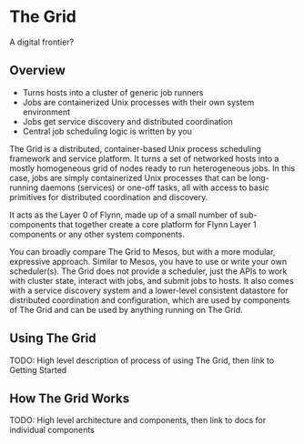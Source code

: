 # The Grid

A digital frontier?

## Overview

 * Turns hosts into a cluster of generic job runners
 * Jobs are containerized Unix processes with their own system environment
 * Jobs get service discovery and distributed coordination
 * Central job scheduling logic is written by you

The Grid is a distributed, container-based Unix process scheduling framework and service platform. It turns a set of networked hosts into a mostly homogeneous grid of nodes ready to run heterogeneous jobs. In this case, jobs are simply containerized Unix processes that can be long-running daemons (services) or one-off tasks, all with access to basic primitives for distributed coordination and discovery.

It acts as the Layer 0 of Flynn, made up of a small number of sub-components that together create a core platform for Flynn Layer 1 components or any other system components.

You can broadly compare The Grid to Mesos, but with a more modular, expressive approach. Similar to Mesos, you have to use or write your own scheduler(s). The Grid does not provide a scheduler, just the APIs to work with cluster state, interact with jobs, and submit jobs to hosts. It also comes with a service discovery system and a lower-level consistent datastore for distributed coordination and configuration, which are used by components of The Grid and can be used by anything running on The Grid.

## Using The Grid

TODO: High level description of process of using The Grid, then link to Getting Started


## How The Grid Works

TODO: High level architecture and components, then link to docs for individual components